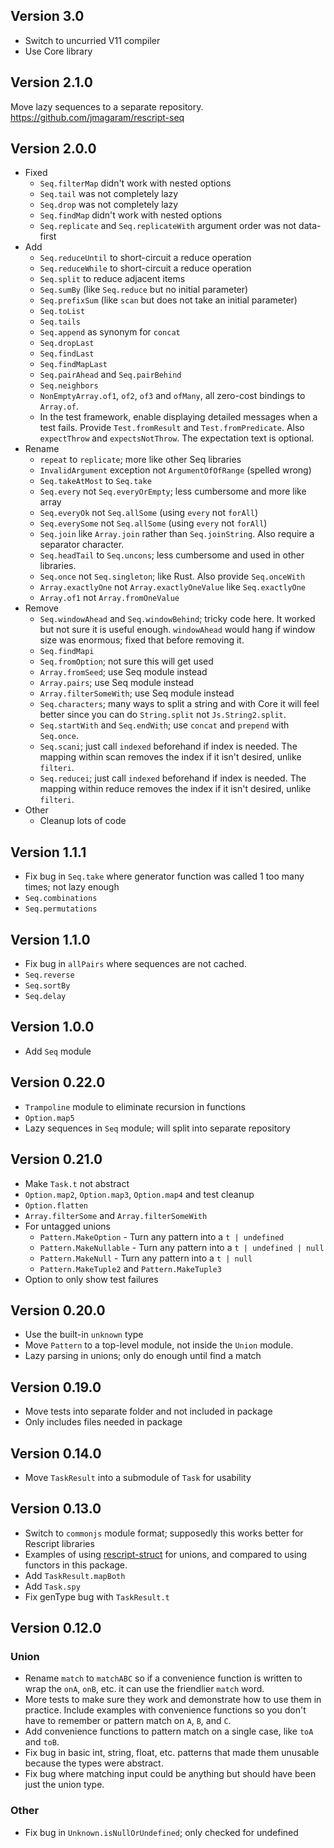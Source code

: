 ## Version 3.0

- Switch to uncurried V11 compiler
- Use Core library

## Version 2.1.0

Move lazy sequences to a separate repository.
https://github.com/jmagaram/rescript-seq

## Version 2.0.0

- Fixed
  - `Seq.filterMap` didn't work with nested options
  - `Seq.tail` was not completely lazy
  - `Seq.drop` was not completely lazy
  - `Seq.findMap` didn't work with nested options
  - `Seq.replicate` and `Seq.replicateWith` argument order was not data-first
- Add
  - `Seq.reduceUntil` to short-circuit a reduce operation
  - `Seq.reduceWhile` to short-circuit a reduce operation
  - `Seq.split` to reduce adjacent items
  - `Seq.sumBy` (like `Seq.reduce` but no initial parameter)
  - `Seq.prefixSum` (like `scan` but does not take an initial parameter)
  - `Seq.toList`
  - `Seq.tails`
  - `Seq.append` as synonym for `concat`
  - `Seq.dropLast`
  - `Seq.findLast`
  - `Seq.findMapLast`
  - `Seq.pairAhead` and `Seq.pairBehind`
  - `Seq.neighbors`
  - `NonEmptyArray.of1`, `of2`, `of3` and `ofMany`, all zero-cost bindings to `Array.of`.
  - In the test framework, enable displaying detailed messages when a test fails. Provide `Test.fromResult` and `Test.fromPredicate`. Also `expectThrow` and `expectsNotThrow`. The expectation text is optional.
- Rename
  - `repeat` to `replicate`; more like other Seq libraries
  - `InvalidArgument` exception not `ArgumentOfOfRange` (spelled wrong)
  - `Seq.takeAtMost` to `Seq.take`
  - `Seq.every` not `Seq.everyOrEmpty`; less cumbersome and more like array
  - `Seq.everyOk` not `Seq.allSome` (using `every` not `forAll`)
  - `Seq.everySome` not `Seq.allSome` (using `every` not `forAll`)
  - `Seq.join` like `Array.join` rather than `Seq.joinString`. Also require a separator character.
  - `Seq.headTail` to `Seq.uncons`; less cumbersome and used in other libraries.
  - `Seq.once` not `Seq.singleton`; like Rust. Also provide `Seq.onceWith`
  - `Array.exactlyOne` not `Array.exactlyOneValue` like `Seq.exactlyOne`
  - `Array.of1` not `Array.fromOneValue`
- Remove
  - `Seq.windowAhead` and `Seq.windowBehind`; tricky code here. It worked but not sure it is useful enough. `windowAhead` would hang if window size was enormous; fixed that before removing it.
  - `Seq.findMapi`
  - `Seq.fromOption`; not sure this will get used
  - `Array.fromSeed`; use Seq module instead
  - `Array.pairs`; use Seq module instead
  - `Array.filterSomeWith`; use Seq module instead
  - `Seq.characters`; many ways to split a string and with Core it will feel better since you can do `String.split` not `Js.String2.split`.
  - `Seq.startWith` and `Seq.endWith`; use `concat` and `prepend` with `Seq.once`.
  - `Seq.scani`; just call `indexed` beforehand if index is needed. The mapping within scan removes the index if it isn't desired, unlike `filteri`.
  - `Seq.reducei`; just call `indexed` beforehand if index is needed. The mapping within reduce removes the index if it isn't desired, unlike `filteri`.
- Other
  - Cleanup lots of code

## Version 1.1.1

- Fix bug in `Seq.take` where generator function was called 1 too many times; not lazy enough
- `Seq.combinations`
- `Seq.permutations`

## Version 1.1.0

- Fix bug in `allPairs` where sequences are not cached.
- `Seq.reverse`
- `Seq.sortBy`
- `Seq.delay`

## Version 1.0.0

- Add `Seq` module

## Version 0.22.0

- `Trampoline` module to eliminate recursion in functions
- `Option.map5`
- Lazy sequences in `Seq` module; will split into separate repository

## Version 0.21.0

- Make `Task.t` not abstract
- `Option.map2`, `Option.map3`, `Option.map4` and test cleanup
- `Option.flatten`
- `Array.filterSome` and `Array.filterSomeWith`
- For untagged unions
  - `Pattern.MakeOption` - Turn any pattern into a `t | undefined`
  - `Pattern.MakeNullable` - Turn any pattern into a `t | undefined | null`
  - `Pattern.MakeNull` - Turn any pattern into a `t | null`
  - `Pattern.MakeTuple2` and `Pattern.MakeTuple3`
- Option to only show test failures

## Version 0.20.0

- Use the built-in `unknown` type
- Move `Pattern` to a top-level module, not inside the `Union` module.
- Lazy parsing in unions; only do enough until find a match

## Version 0.19.0

- Move tests into separate folder and not included in package
- Only includes files needed in package

## Version 0.14.0

- Move `TaskResult` into a submodule of `Task` for usability

## Version 0.13.0

- Switch to `commonjs` module format; supposedly this works better for Rescript libraries
- Examples of using [rescript-struct](https://github.com/DZakh/rescript-struct) for unions, and compared to using functors in this package.
- Add `TaskResult.mapBoth`
- Add `Task.spy`
- Fix genType bug with `TaskResult.t`

## Version 0.12.0

### Union

- Rename `match` to `matchABC` so if a convenience function is written to wrap the `onA`, `onB`, etc. it can use the friendlier `match` word.
- More tests to make sure they work and demonstrate how to use them in practice. Include examples with convenience functions so you don't have to remember or pattern match on `A`, `B`, and `C`.
- Add convenience functions to pattern match on a single case, like `toA` and `toB`.
- Fix bug in basic int, string, float, etc. patterns that made them unusable because the types were abstract.
- Fix bug where matching input could be anything but should have been just the union type.

### Other

- Fix bug in `Unknown.isNullOrUndefined`; only checked for undefined
